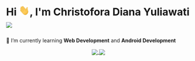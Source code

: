 # Hi <img src='https://github.com/christoforadiana/christoforadiana/blob/master/assets/Hi.gif' width='29' height='29'/>, I'm Christofora Diana Yuliawati ![](https://visitor-badge.glitch.me/badge?page_id=christoforadiana.christoforadiana)
🌱 I’m currently learning **Web Development** and **Android Development**<br/>

<p align=center>
  <a href="#" title="Stats">
    <img height=175 align="center" src="https://github-readme-stats.vercel.app/api?username=christoforadiana&show_icons=true&theme=gotham">
  </a>
  <a href="#" title="Stats">
  <img height=175 align="center" src="https://github-readme-stats.vercel.app/api/top-langs/?username=christoforadiana&hide=c%23,powershell,java&title_color=2aa889&text_color=99d1ce&icon_color=2bbc8a&bg_color=0c1014&langs_count=8&layout=compact" />
  </a>
</p>



